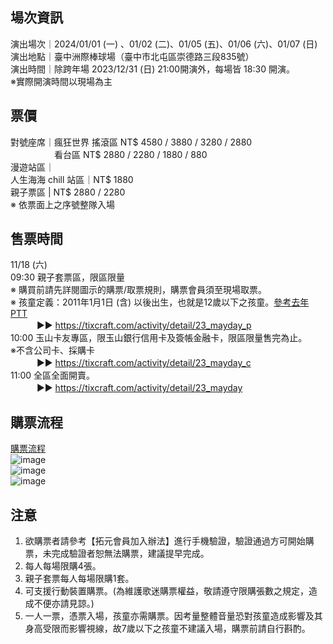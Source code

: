 ## 場次資訊
演出場次｜2024/01/01 (一) 、01/02 (二)、01/05 (五)、01/06 (六)、01/07 (日)
演出地點｜臺中洲際棒球場（臺中市北屯區崇德路三段835號）  
演出時間｜除跨年場 2023/12/31 (日) 21:00開演外，每場皆 18:30 開演。  
※實際開演時間以現場為主  

## 票價
對號座席｜瘋狂世界 搖滾區 NT$ 4580 / 3880 / 3280 / 2880  
　　　　　看台區 NT$ 2880 / 2280 / 1880 /  880  
漫遊站區｜  
人生海海 chill 站區｜NT$ 1880  
親子票區 | NT$ 2880 / 2280  
※ 依票面上之序號整隊入場  

## 售票時間
11/18 (六)  
09:30 親子套票區，限區限量  
※ 購買前請先詳閱圖示的購票/取票規則，購票會員須至現場取票。  
※ 孩童定義：2011年1月1日 (含) 以後出生，也就是12歲以下之孩童。[參考去年PTT](https://www.ptt.cc/bbs/MayDay/M.1675253940.A.2C6.html)  
　　　►► https://tixcraft.com/activity/detail/23_mayday_p  
10:00 玉山卡友專區，限玉山銀行信用卡及簽帳金融卡，限區限量售完為止。  
※不含公司卡、採購卡  
　　　►► https://tixcraft.com/activity/detail/23_mayday_c  
11:00 全區全面開賣。  
　　　►► https://tixcraft.com/activity/detail/23_mayday  

## 購票流程
[購票流程](https://static.tixcraft.com/file/activity/button/23_mayday_807226f53915e906540f0544f3e69bf2.pdf)  
![image](https://github.com/ycyp/Public/assets/22140488/619b1791-922f-4390-9749-3e7cd39bc7b7)  
![image](https://github.com/ycyp/Public/assets/22140488/cd277104-7557-4472-97bc-8779fbf30e1c)  
![image](https://github.com/ycyp/Public/assets/22140488/f8d80abf-6543-4c3f-8c6a-c42685b3c9f2)  

## 注意
1. 欲購票者請參考【拓元會員加入辦法】進行手機驗證，驗證通過方可開始購票，未完成驗證者恕無法購票，建議提早完成。
2. 每人每場限購4張。
3. 親子套票每人每場限購1套。
4. 可支援行動裝置購票。(為維護歌迷購票權益，敬請遵守限購張數之規定，造成不便亦請見諒。)
5. 一人一票，憑票入場，孩童亦需購票。因考量整體音量恐對孩童造成影響及其身高受限而影響視線，故7歲以下之孩童不建議入場，購票前請自行斟酌。
